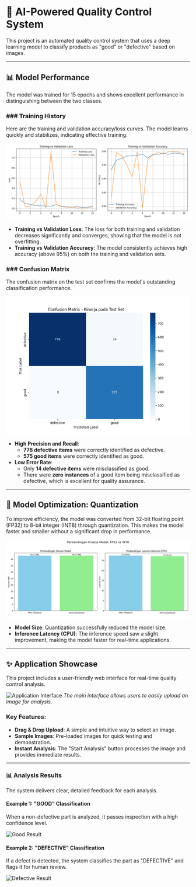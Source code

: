 # 🤖 AI-Powered Quality Control System

This project is an automated quality control system that uses a deep learning model to classify products as "good" or "defective" based on images.

---

## 📊 Model Performance

The model was trained for 15 epochs and shows excellent performance in distinguishing between the two classes.

### ### Training History

Here are the training and validation accuracy/loss curves. The model learns quickly and stabilizes, indicating effective training.

![Training Performance](./images/training_performance.png)

* **Training vs Validation Loss**: The loss for both training and validation decreases significantly and converges, showing that the model is not overfitting.
* **Training vs Validation Accuracy**: The model consistently achieves high accuracy (above 95%) on both the training and validation sets.

### ### Confusion Matrix

The confusion matrix on the test set confirms the model's outstanding classification performance.

![Confusion Matrix](./images/confusion_matrix.png)

* **High Precision and Recall**:
    * **778 defective items** were correctly identified as defective.
    * **575 good items** were correctly identified as good.
* **Low Error Rate**:
    * Only **14 defective items** were misclassified as good.
    * There were **zero instances** of a good item being misclassified as defective, which is excellent for quality assurance.

---

## 🚀 Model Optimization: Quantization

To improve efficiency, the model was converted from 32-bit floating point (FP32) to 8-bit integer (INT8) through quantization. This makes the model faster and smaller without a significant drop in performance.

![Benchmark Results](./images/benchmark_results.png)

* **Model Size**: Quantization successfully reduced the model size.
* **Inference Latency (CPU)**: The inference speed saw a slight improvement, making the model faster for real-time applications.

---

## ✨ Application Showcase

This project includes a user-friendly web interface for real-time quality control analysis.

![Application Interface](./images/app_interface.png)
*The main interface allows users to easily upload an image for analysis.*

### Key Features:
* **Drag & Drop Upload**: A simple and intuitive way to select an image.
* **Sample Images**: Pre-loaded images for quick testing and demonstration.
* **Instant Analysis**: The "Start Analysis" button processes the image and provides immediate results.

---

### 📊 Analysis Results

The system delivers clear, detailed feedback for each analysis.

#### Example 1: "GOOD" Classification
When a non-defective part is analyzed, it passes inspection with a high confidence level.

![Good Result](./images/output_good.jpg)

#### Example 2: "DEFECTIVE" Classification
If a defect is detected, the system classifies the part as "DEFECTIVE" and flags it for human review.

![Defective Result](./images/output_defective.jpg)
